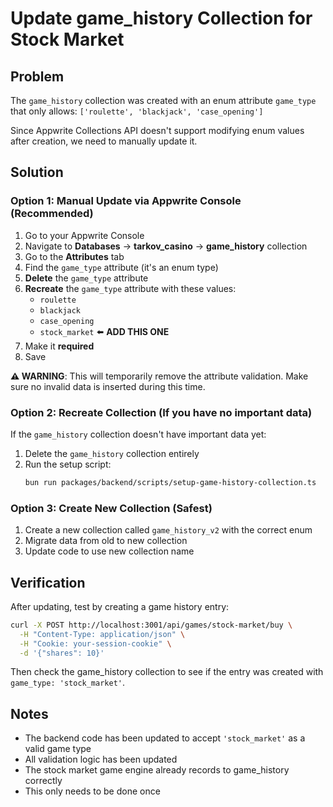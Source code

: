 # Update game_history Collection for Stock Market

## Problem
The `game_history` collection was created with an enum attribute `game_type` that only allows: `['roulette', 'blackjack', 'case_opening']`

Since Appwrite Collections API doesn't support modifying enum values after creation, we need to manually update it.

## Solution

### Option 1: Manual Update via Appwrite Console (Recommended)

1. Go to your Appwrite Console
2. Navigate to **Databases** → **tarkov_casino** → **game_history** collection
3. Go to the **Attributes** tab
4. Find the `game_type` attribute (it's an enum type)
5. **Delete** the `game_type` attribute
6. **Recreate** the `game_type` attribute with these values:
   - `roulette`
   - `blackjack`
   - `case_opening`
   - `stock_market` ⬅️ **ADD THIS ONE**
7. Make it **required**
8. Save

**⚠️ WARNING**: This will temporarily remove the attribute validation. Make sure no invalid data is inserted during this time.

### Option 2: Recreate Collection (If you have no important data)

If the `game_history` collection doesn't have important data yet:

1. Delete the `game_history` collection entirely
2. Run the setup script:
   ```bash
   bun run packages/backend/scripts/setup-game-history-collection.ts
   ```

### Option 3: Create New Collection (Safest)

1. Create a new collection called `game_history_v2` with the correct enum
2. Migrate data from old to new collection
3. Update code to use new collection name

## Verification

After updating, test by creating a game history entry:

```bash
curl -X POST http://localhost:3001/api/games/stock-market/buy \
  -H "Content-Type: application/json" \
  -H "Cookie: your-session-cookie" \
  -d '{"shares": 10}'
```

Then check the game_history collection to see if the entry was created with `game_type: 'stock_market'`.

## Notes

- The backend code has been updated to accept `'stock_market'` as a valid game type
- All validation logic has been updated
- The stock market game engine already records to game_history correctly
- This only needs to be done once

